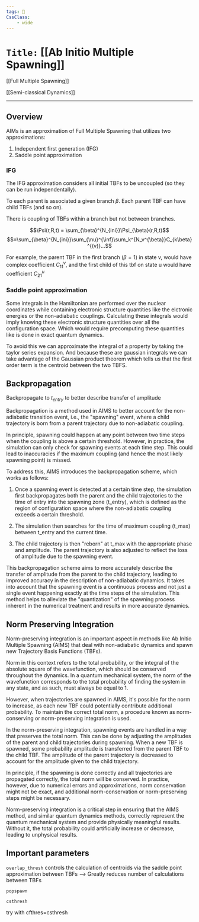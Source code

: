 ```yaml
---
tags: 🧪
CssClass:
    - wide
---
```



# `Title:` [[Ab Initio Multiple Spawning]]
[[Full Multiple Spawning]]

 [[Semi-classical Dynamics]]

---

## Overview

AIMs is an approximation of Full Multiple Spawning that utilizes two approximations: 
1. Independent first generation (IFG)
2. Saddle point approximation

### IFG
The IFG approximation considers all initial TBFs to be uncoupled (so they can be run independentally). 

To each parent is associated a given branch $\beta$. Each parent TBF can have child TBFs (and so on).


There is coupling of TBFs within a branch but not between branches.

$$\Psi(r,R,t) = \sum_{\beta}^{N_{ini}}\Psi_{\beta}(r,R,t)$$
$$=\sum_{\beta}^{N_{ini}}\sum_{\nu}^{\inf}\sum_k^{N_v^{\beta}}C_{k\beta}^{(v)}...$$


For example, the parent TBF in the first branch ($\beta=1$) in state v, would have complex coefficient $C_{11}^v$, and the first child of this tbf on state u would have coefficient $C_{21}^u$


### Saddle point approximation
Some integrals in the Hamiltonian are performed over the nuclear coordinates while containing electronic structure quantities like the elctronic energies or the non-adiabatic couplings. Calculating these integrals would imply knowing these electronic structure quantities over all the configuration space. Which would require precomputing these quantities like is done in exact quantum dynamics. 

To avoid this we can approximate the integral of a property by taking the taylor series expansion. And because these are gaussian integrals we can take advantage of the Gaussian product theorem which tells us that the first order term is the centroid between the two TBFS.

## Backpropagation
Backpropagate to $t_{entry}$ to better describe transfer of amplitude

Backpropagation is a method used in AIMS to better account for the non-adiabatic transition event, i.e., the "spawning" event, where a child trajectory is born from a parent trajectory due to non-adiabatic coupling. 

In principle, spawning could happen at any point between two time steps when the coupling is above a certain threshold. However, in practice, the simulation can only check for spawning events at each time step. This could lead to inaccuracies if the maximum coupling (and hence the most likely spawning point) is missed. 

To address this, AIMS introduces the backpropagation scheme, which works as follows:

1. Once a spawning event is detected at a certain time step, the simulation first backpropagates both the parent and the child trajectories to the time of entry into the spawning zone (t_entry), which is defined as the region of configuration space where the non-adiabatic coupling exceeds a certain threshold.

2. The simulation then searches for the time of maximum coupling (t_max) between t_entry and the current time. 

3. The child trajectory is then "reborn" at t_max with the appropriate phase and amplitude. The parent trajectory is also adjusted to reflect the loss of amplitude due to the spawning event.

This backpropagation scheme aims to more accurately describe the transfer of amplitude from the parent to the child trajectory, leading to improved accuracy in the description of non-adiabatic dynamics. It takes into account that the spawning event is a continuous process and not just a single event happening exactly at the time steps of the simulation. This method helps to alleviate the "quantization" of the spawning process inherent in the numerical treatment and results in more accurate dynamics.


## Norm Preserving Integration
Norm-preserving integration is an important aspect in methods like Ab Initio Multiple Spawning (AIMS) that deal with non-adiabatic dynamics and spawn new Trajectory Basis Functions (TBFs). 

Norm in this context refers to the total probability, or the integral of the absolute square of the wavefunction, which should be conserved throughout the dynamics. In a quantum mechanical system, the norm of the wavefunction corresponds to the total probability of finding the system in any state, and as such, must always be equal to 1. 

However, when trajectories are spawned in AIMS, it's possible for the norm to increase, as each new TBF could potentially contribute additional probability. To maintain the correct total norm, a procedure known as norm-conserving or norm-preserving integration is used.

In the norm-preserving integration, spawning events are handled in a way that preserves the total norm. This can be done by adjusting the amplitudes of the parent and child trajectories during spawning. When a new TBF is spawned, some probability amplitude is transferred from the parent TBF to the child TBF. The amplitude of the parent trajectory is decreased to account for the amplitude given to the child trajectory. 

In principle, if the spawning is done correctly and all trajectories are propagated correctly, the total norm will be conserved. In practice, however, due to numerical errors and approximations, norm conservation might not be exact, and additional norm-conservation or norm-preserving steps might be necessary.

Norm-preserving integration is a critical step in ensuring that the AIMS method, and similar quantum dynamics methods, correctly represent the quantum mechanical system and provide physically meaningful results. Without it, the total probability could artificially increase or decrease, leading to unphysical results.

## Important parameters
`overlap_thresh` controls the calculation of centroids via the saddle point approximation between TBFs
—> Greatly reduces number of calculations between TBFs

`popspawn`

`csthresh`

try with cfthres=csthresh